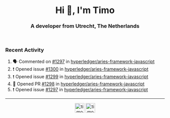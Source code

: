 <h1 align="center">Hi 👋, I'm Timo</h1>
<h3 align="center">A developer from Utrecht, The Netherlands</h3>
<br/>
<!-- https://github.com/rahuldkjain/github-profile-readme-generator --!>

<!--  <p align="left"><img src="https://github-readme-stats.vercel.app/api?username=timoglastra&show_icons=true&count_private=true&" alt="timoglastra" /></p> --!>

<!--
Github language stats
<p align="left"><img src="https://github-readme-stats.vercel.app/api/top-langs/?username=timoglastra&layout=compact" alt="timoglastra" /><p>
-->

<!-- Codestats language stats -->
<!-- <p align="left"><img src="https://codestats-readme.vercel.app/api/top-langs/?username=timoglastra&layout=compact&language_count=12" alt="timoglastra" /><p>    --!>
  
<h3>Recent Activity</h3>

<!--START_SECTION:activity-->
1. 🗣 Commented on [#1297](https://github.com/hyperledger/aries-framework-javascript/issues/1297) in [hyperledger/aries-framework-javascript](https://github.com/hyperledger/aries-framework-javascript)
2. ❗️ Opened issue [#1300](https://github.com/hyperledger/aries-framework-javascript/issues/1300) in [hyperledger/aries-framework-javascript](https://github.com/hyperledger/aries-framework-javascript)
3. ❗️ Opened issue [#1299](https://github.com/hyperledger/aries-framework-javascript/issues/1299) in [hyperledger/aries-framework-javascript](https://github.com/hyperledger/aries-framework-javascript)
4. 💪 Opened PR [#1298](https://github.com/hyperledger/aries-framework-javascript/pull/1298) in [hyperledger/aries-framework-javascript](https://github.com/hyperledger/aries-framework-javascript)
5. ❗️ Opened issue [#1297](https://github.com/hyperledger/aries-framework-javascript/issues/1297) in [hyperledger/aries-framework-javascript](https://github.com/hyperledger/aries-framework-javascript)
<!--END_SECTION:activity-->

---

<p align="center">
<a href="https://twitter.com/timoglastra" target="blank"><img align="center" src="https://cdn.jsdelivr.net/npm/simple-icons@3.0.1/icons/twitter.svg" alt="timoglastra" height="30" width="30" /></a>
<a href="https://linkedin.com/in/timoglastra" target="blank"><img align="center" src="https://cdn.jsdelivr.net/npm/simple-icons@3.0.1/icons/linkedin.svg" alt="timoglastra" height="30" width="30" /></a>
</p>



